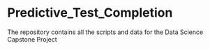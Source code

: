 # Predictive_Test_Completion
The repository contains all the scripts and data for the Data Science Capstone Project
